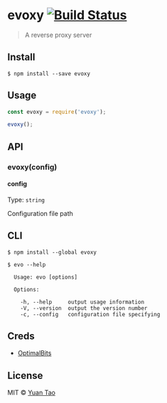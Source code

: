 # evoxy [![Build Status](https://travis-ci.org/taoyuan/evoxy.svg?branch=master)](https://travis-ci.org/taoyuan/evoxy)

> A reverse proxy server

## Install

```
$ npm install --save evoxy
```


## Usage

```js
const evoxy = require('evoxy');

evoxy();
```


## API

### evoxy(config)

#### config

Type: `string`

Configuration file path

## CLI

```
$ npm install --global evoxy
```

```
$ evo --help

  Usage: evo [options]

  Options:

    -h, --help     output usage information
    -V, --version  output the version number
    -c, --config   configuration file specifying
```

## Creds

* [OptimalBits](https://github.com/OptimalBits)

## License

MIT © [Yuan Tao](https://github.com/taoyuan)
